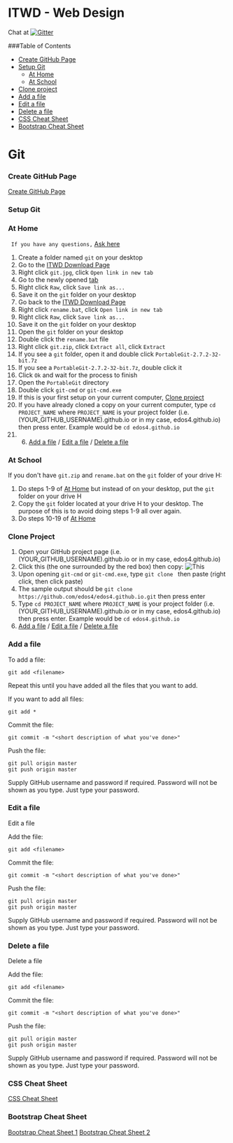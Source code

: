 # ITWD - Web Design

Chat at   [![Gitter](https://badges.gitter.im/edos4/itwd.svg)](https://gitter.im/edos4/itwd?utm_source=badge&utm_medium=badge&utm_campaign=pr-badge&utm_content=badge)

###Table of Contents
  * [Create GitHub Page](#create-github-page)
  * [Setup Git](#setup-git)
    * [At Home](#at-home)
    * [At School](#at-school)
  * [Clone project](#clone-project)
  * [Add a file](#add-a-file)
  * [Edit a file](#edit-a-file)
  * [Delete a file](#delete-a-file)
  * [CSS Cheat Sheet](#css-cheat-sheet)
  * [Bootstrap Cheat Sheet](#bootstrap-cheat-sheet)

# Git

### Create GitHub Page
[Create GitHub Page](https://pages.github.com/)

### Setup Git

### At Home
`` If you have any questions,`` [Ask here](https://gitter.im/edos4/itwd) 

1. Create a folder named `git` on your desktop
2. Go to the [ITWD Download Page](https://github.com/edos4/itwd/tree/master/Downloads)
2. Right click `git.jpg`, click `Open link in new tab`
3. Go to the newly opened [tab](https://github.com/edos4/itwd/blob/master/Downloads/git.jpg)
4. Right click `Raw`, click `Save link as...`
5. Save it on the `git` folder on your desktop
6. Go back to the [ITWD Download Page](https://github.com/edos4/itwd/tree/master/Downloads)
7. Right click `rename.bat`, click `Open link in new tab`
8. Right click `Raw`, click `Save link as...`
9. Save it on the `git` folder on your desktop
10. Open the `git` folder on your desktop
11. Double click the `rename.bat` file
12. Right click `git.zip`, click `Extract all`, click `Extract`
13. If you see a `git` folder, open it and double click `PortableGit-2.7.2-32-bit.7z`
14. If you see a `PortableGit-2.7.2-32-bit.7z`, double click it
15. Click `Ok` and wait for the process to finish
16. Open the `PortableGit` directory
17. Double click `git-cmd` or `git-cmd.exe`
18. If this is your first setup on your current computer, [Clone project](#clone-project)
19. If you have already cloned a copy on your current computer, type `cd PROJECT_NAME` where `PROJECT_NAME` is your project folder (i.e. (YOUR_GITHUB_USERNAME).github.io or in my case, edos4.github.io) then press enter. Example would be `cd edos4.github.io`
20. 6. [Add a file](#add-a-file) / [Edit a file](#edit-a-file) / [Delete a file](#delete-a-file)
 
### At School
If you don't have `git.zip` and `rename.bat` on the `git` folder of your drive H:

1. Do steps 1-9 of [At Home](#at-home) but instead of on your desktop, put the `git` folder on your drive H
2. Copy the `git` folder located at your drive H to your desktop. The purpose of this is to avoid doing steps 1-9 all over again.
3. Do steps 10-19 of [At Home](#at-home)

### Clone Project
1. Open your GitHub project page (i.e. (YOUR_GITHUB_USERNAME).github.io or in my case, edos4.github.io)
2. Click this (the one surrounded by the red box) then copy:
![This](https://raw.githubusercontent.com/edos4/itwd/master/assets/repo_name.png)
3. Upon opening `git-cmd` or `git-cmd.exe`, type `git clone ` then paste (right click, then click paste)
4. The sample output should be `git clone https://github.com/edos4/edos4.github.io.git` then press enter
5. Type `cd PROJECT_NAME` where `PROJECT_NAME` is your project folder (i.e. (YOUR_GITHUB_USERNAME).github.io or in my case, edos4.github.io) then press enter. Example would be `cd edos4.github.io`
6. [Add a file](#add-a-file) / [Edit a file](#edit-a-file) / [Delete a file](#delete-a-file)

### Add a file

To add a file: 
```
git add <filename>
```

Repeat this until you have added all the files that you want to add. 

If you want to add all files: 
```
git add *
```

Commit the file:
```
git commit -m "<short description of what you've done>"
```

Push the file:
```
git pull origin master
git push origin master
```
Supply GitHub username and password if required. Password will not be shown as you type. Just type your password.

### Edit a file

Edit a file

Add the file:
```
git add <filename>
```

Commit the file:
```
git commit -m "<short description of what you've done>"
```

Push the file:
```
git pull origin master
git push origin master
```
Supply GitHub username and password if required. Password will not be shown as you type. Just type your password.

### Delete a file

Delete a file

Add the file:
```
git add <filename>
```

Commit the file:
```
git commit -m "<short description of what you've done>"
```

Push the file:
```
git pull origin master
git push origin master
```
Supply GitHub username and password if required. Password will not be shown as you type. Just type your password.


### CSS Cheat Sheet
[CSS Cheat Sheet](http://www.lesliefranke.com/files/reference/csscheatsheet.html)

### Bootstrap Cheat Sheet
[Bootstrap Cheat Sheet 1](http://hackerthemes.com/bootstrap-cheatsheet/)
[Bootstrap Cheat Sheet 2](https://dresssed.s3.amazonaws.com/bootstrap_cheatsheet.pdf)
